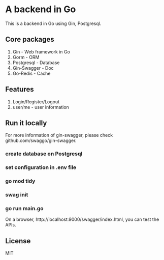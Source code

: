 # A backend in Go

This is a backend in Go using Gin, Postgresql.

## Core packages

1. Gin - Web framework in Go
2. Gorm - ORM
3. Postgresql - Database
4. Gin-Swagger - Doc
5. Go-Redis - Cache

## Features

1. Login/Register/Logout
2. user/me - user information


## Run it locally

For more information of gin-swagger, please check github.com/swaggo/gin-swagger.

### create database on Postgresql
### set configuration in .env file 
### go mod tidy
### swag init
### go run main.go

On a browser, http://localhost:9000/swagger/index.html, you can test the APIs.

## License

MIT